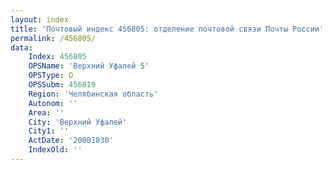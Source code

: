 ```yaml
---
layout: index
title: 'Почтовый индекс 456805: отделение почтовой связи Почты России'
permalink: /456805/
data:
    Index: 456805
    OPSName: 'Верхний Уфалей 5'
    OPSType: О
    OPSSubm: 456819
    Region: 'Челябинская область'
    Autonom: ''
    Area: ''
    City: 'Верхний Уфалей'
    City1: ''
    ActDate: '20001030'
    IndexOld: ''
---
```

